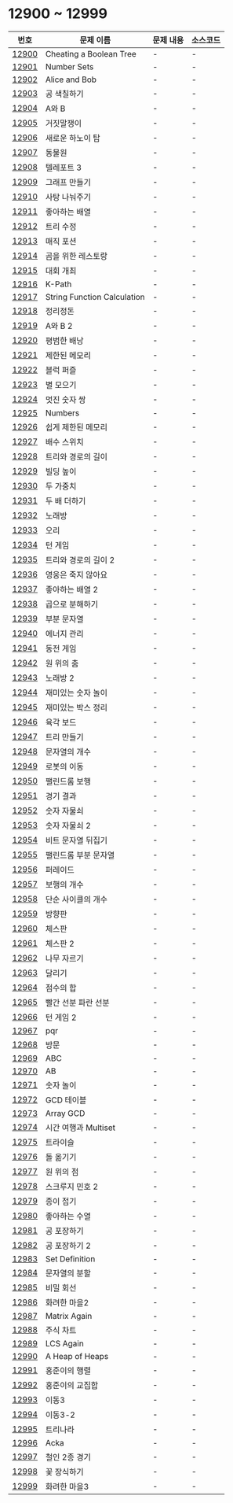 # 12900 ~ 12999

번호 | 문제 이름 | 문제 내용 | 소스코드
--- | --- | --- | ---
[12900](https://www.acmicpc.net/problem/12900) | Cheating a Boolean Tree | - | -
[12901](https://www.acmicpc.net/problem/12901) | Number Sets | - | -
[12902](https://www.acmicpc.net/problem/12902) | Alice and Bob | - | -
[12903](https://www.acmicpc.net/problem/12903) | 공 색칠하기 | - | -
[12904](https://www.acmicpc.net/problem/12904) | A와 B | - | -
[12905](https://www.acmicpc.net/problem/12905) | 거짓말쟁이 | - | -
[12906](https://www.acmicpc.net/problem/12906) | 새로운 하노이 탑 | - | -
[12907](https://www.acmicpc.net/problem/12907) | 동물원 | - | -
[12908](https://www.acmicpc.net/problem/12908) | 텔레포트 3 | - | -
[12909](https://www.acmicpc.net/problem/12909) | 그래프 만들기 | - | -
[12910](https://www.acmicpc.net/problem/12910) | 사탕 나눠주기 | - | -
[12911](https://www.acmicpc.net/problem/12911) | 좋아하는 배열 | - | -
[12912](https://www.acmicpc.net/problem/12912) | 트리 수정 | - | -
[12913](https://www.acmicpc.net/problem/12913) | 매직 포션 | - | -
[12914](https://www.acmicpc.net/problem/12914) | 곰을 위한 레스토랑 | - | -
[12915](https://www.acmicpc.net/problem/12915) | 대회 개최 | - | -
[12916](https://www.acmicpc.net/problem/12916) | K-Path | - | -
[12917](https://www.acmicpc.net/problem/12917) | String Function Calculation | - | -
[12918](https://www.acmicpc.net/problem/12918) | 정리정돈 | - | -
[12919](https://www.acmicpc.net/problem/12919) | A와 B 2 | - | -
[12920](https://www.acmicpc.net/problem/12920) | 평범한 배낭 | - | -
[12921](https://www.acmicpc.net/problem/12921) | 제한된 메모리 | - | -
[12922](https://www.acmicpc.net/problem/12922) | 블럭 퍼즐 | - | -
[12923](https://www.acmicpc.net/problem/12923) | 별 모으기 | - | -
[12924](https://www.acmicpc.net/problem/12924) | 멋진 숫자 쌍 | - | -
[12925](https://www.acmicpc.net/problem/12925) | Numbers | - | -
[12926](https://www.acmicpc.net/problem/12926) | 쉽게 제한된 메모리 | - | -
[12927](https://www.acmicpc.net/problem/12927) | 배수 스위치 | - | -
[12928](https://www.acmicpc.net/problem/12928) | 트리와 경로의 길이 | - | -
[12929](https://www.acmicpc.net/problem/12929) | 빌딩 높이 | - | -
[12930](https://www.acmicpc.net/problem/12930) | 두 가중치 | - | -
[12931](https://www.acmicpc.net/problem/12931) | 두 배 더하기 | - | -
[12932](https://www.acmicpc.net/problem/12932) | 노래방 | - | -
[12933](https://www.acmicpc.net/problem/12933) | 오리 | - | -
[12934](https://www.acmicpc.net/problem/12934) | 턴 게임 | - | -
[12935](https://www.acmicpc.net/problem/12935) | 트리와 경로의 길이 2 | - | -
[12936](https://www.acmicpc.net/problem/12936) | 영웅은 죽지 않아요 | - | -
[12937](https://www.acmicpc.net/problem/12937) | 좋아하는 배열 2 | - | -
[12938](https://www.acmicpc.net/problem/12938) | 곱으로 분해하기 | - | -
[12939](https://www.acmicpc.net/problem/12939) | 부분 문자열 | - | -
[12940](https://www.acmicpc.net/problem/12940) | 에너지 관리 | - | -
[12941](https://www.acmicpc.net/problem/12941) | 동전 게임 | - | -
[12942](https://www.acmicpc.net/problem/12942) | 원 위의 춤 | - | -
[12943](https://www.acmicpc.net/problem/12943) | 노래방 2 | - | -
[12944](https://www.acmicpc.net/problem/12944) | 재미있는 숫자 놀이 | - | -
[12945](https://www.acmicpc.net/problem/12945) | 재미있는 박스 정리 | - | -
[12946](https://www.acmicpc.net/problem/12946) | 육각 보드 | - | -
[12947](https://www.acmicpc.net/problem/12947) | 트리 만들기 | - | -
[12948](https://www.acmicpc.net/problem/12948) | 문자열의 개수 | - | -
[12949](https://www.acmicpc.net/problem/12949) | 로봇의 이동 | - | -
[12950](https://www.acmicpc.net/problem/12950) | 팰린드롬 보행 | - | -
[12951](https://www.acmicpc.net/problem/12951) | 경기 결과 | - | -
[12952](https://www.acmicpc.net/problem/12952) | 숫자 자물쇠 | - | -
[12953](https://www.acmicpc.net/problem/12953) | 숫자 자물쇠 2 | - | -
[12954](https://www.acmicpc.net/problem/12954) | 비트 문자열 뒤집기 | - | -
[12955](https://www.acmicpc.net/problem/12955) | 팰린드롬 부분 문자열 | - | -
[12956](https://www.acmicpc.net/problem/12956) | 퍼레이드 | - | -
[12957](https://www.acmicpc.net/problem/12957) | 보행의 개수 | - | -
[12958](https://www.acmicpc.net/problem/12958) | 단순 사이클의 개수 | - | -
[12959](https://www.acmicpc.net/problem/12959) | 방향판 | - | -
[12960](https://www.acmicpc.net/problem/12960) | 체스판 | - | -
[12961](https://www.acmicpc.net/problem/12961) | 체스판 2 | - | -
[12962](https://www.acmicpc.net/problem/12962) | 나무 자르기 | - | -
[12963](https://www.acmicpc.net/problem/12963) | 달리기 | - | -
[12964](https://www.acmicpc.net/problem/12964) | 점수의 합 | - | -
[12965](https://www.acmicpc.net/problem/12965) | 빨간 선분 파란 선분 | - | -
[12966](https://www.acmicpc.net/problem/12966) | 턴 게임 2 | - | -
[12967](https://www.acmicpc.net/problem/12967) | pqr | - | -
[12968](https://www.acmicpc.net/problem/12968) | 방문 | - | -
[12969](https://www.acmicpc.net/problem/12969) | ABC | - | -
[12970](https://www.acmicpc.net/problem/12970) | AB | - | -
[12971](https://www.acmicpc.net/problem/12971) | 숫자 놀이 | - | -
[12972](https://www.acmicpc.net/problem/12972) | GCD 테이블 | - | -
[12973](https://www.acmicpc.net/problem/12973) | Array GCD | - | -
[12974](https://www.acmicpc.net/problem/12974) | 시간 여행과 Multiset | - | -
[12975](https://www.acmicpc.net/problem/12975) | 트라이슬 | - | -
[12976](https://www.acmicpc.net/problem/12976) | 돌 옮기기 | - | -
[12977](https://www.acmicpc.net/problem/12977) | 원 위의 점 | - | -
[12978](https://www.acmicpc.net/problem/12978) | 스크루지 민호 2 | - | -
[12979](https://www.acmicpc.net/problem/12979) | 종이 접기 | - | -
[12980](https://www.acmicpc.net/problem/12980) | 좋아하는 수열 | - | -
[12981](https://www.acmicpc.net/problem/12981) | 공 포장하기 | - | -
[12982](https://www.acmicpc.net/problem/12982) | 공 포장하기 2 | - | -
[12983](https://www.acmicpc.net/problem/12983) | Set Definition | - | -
[12984](https://www.acmicpc.net/problem/12984) | 문자열의 분할 | - | -
[12985](https://www.acmicpc.net/problem/12985) | 비밀 회선 | - | -
[12986](https://www.acmicpc.net/problem/12986) | 화려한 마을2 | - | -
[12987](https://www.acmicpc.net/problem/12987) | Matrix Again | - | -
[12988](https://www.acmicpc.net/problem/12988) | 주식 차트 | - | -
[12989](https://www.acmicpc.net/problem/12989) | LCS Again | - | -
[12990](https://www.acmicpc.net/problem/12990) | A Heap of Heaps | - | -
[12991](https://www.acmicpc.net/problem/12991) | 홍준이의 행렬 | - | -
[12992](https://www.acmicpc.net/problem/12992) | 홍준이의 교집합 | - | -
[12993](https://www.acmicpc.net/problem/12993) | 이동3 | - | -
[12994](https://www.acmicpc.net/problem/12994) | 이동3-2 | - | -
[12995](https://www.acmicpc.net/problem/12995) | 트리나라 | - | -
[12996](https://www.acmicpc.net/problem/12996) | Acka | - | -
[12997](https://www.acmicpc.net/problem/12997) | 철인 2종 경기 | - | -
[12998](https://www.acmicpc.net/problem/12998) | 꽃 장식하기 | - | -
[12999](https://www.acmicpc.net/problem/12999) | 화려한 마을3 | - | -
